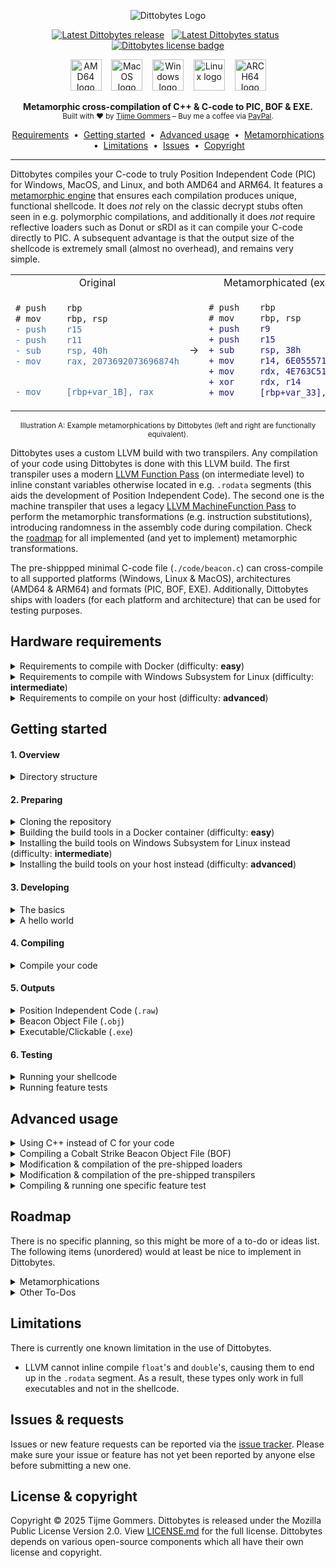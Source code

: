 <p align="center">
    <img src="https://gist.githubusercontent.com/tijme/c77f321c8dacd6d8ce8e0f9e2ab8c719/raw/ee78799b52a91183009476eef62909ab2655abfd/dittobytes.svg" alt="Dittobytes Logo" />
</p>
<p align="center">
    <a href="https://github.com/tijme/dittobytes/releases"><img src="https://img.shields.io/github/v/release/tijme/dittobytes?style=for-the-badge&labelColor=850447&color=ba0745" alt="Latest Dittobytes release" /></a>
    &nbsp;
    <a href="https://github.com/tijme/dittobytes/actions"><img src="https://img.shields.io/github/actions/workflow/status/tijme/dittobytes/validation.yml?style=for-the-badge&labelColor=850447&color=ba0745" alt="Latest Dittobytes status" /></a>
    &nbsp;
    <a href="https://github.com/tijme/dittobytes/blob/master/LICENSE.md"><img src="https://img.shields.io/badge/License-MPL%20V2.0-ba0745?style=for-the-badge&labelColor=850447" alt="Dittobytes license badge" /></a>
</p>
<p align="center">
    <img src="https://gist.githubusercontent.com/tijme/ac043c7360ebcb89ac3be393a152dde0/raw/2f4bfb6f639419b49c9a2e3bfa440fdfd7576949/arch_amd64.svg" alt="AMD64 logo" width="50" height="50" />
    &nbsp;&nbsp;
    <img src="https://gist.githubusercontent.com/tijme/7262f114a2e018e323fd97837525f87d/raw/5e58faa4765f054e86e7c774be06bacb6e630b7b/os_macos.svg" alt="MacOS logo" width="50" height="50" />
    &nbsp;&nbsp;
    <img src="https://gist.githubusercontent.com/tijme/7262f114a2e018e323fd97837525f87d/raw/5e58faa4765f054e86e7c774be06bacb6e630b7b/os_windows.svg" alt="Windows logo" width="50" height="50" />
    &nbsp;&nbsp;
    <img src="https://gist.githubusercontent.com/tijme/7262f114a2e018e323fd97837525f87d/raw/5e58faa4765f054e86e7c774be06bacb6e630b7b/os_linux.svg" alt="Linux logo" width="50" height="50" />
    &nbsp;&nbsp;
    <img src="https://gist.githubusercontent.com/tijme/a5e815ace37e12dc8e36060cc31cee4d/raw/2f6fba67d2d597294de5ccaec48d1325f0c76354/arch_arm64.svg" alt="ARCH64 logo" width="50" height="50" />
</p>
<p align="center">
    <b>Metamorphic cross-compilation of C++ & C-code to PIC, BOF & EXE.</b>
    <br/>
    <sup>Built with ♥ by <a href="https://www.linkedin.com/in/tijme/">Tijme Gommers</a> – Buy me a coffee via <a href="https://www.paypal.me/tijmegommers">PayPal</a>.</sup>
    <br/>
</p>
<p align="center">
    <a href="#hardware-requirements">Requirements</a>
    &nbsp;•&nbsp;
    <a href="#getting-started">Getting started</a>
    &nbsp;•&nbsp;
    <a href="#advanced-usage">Advanced usage</a>
    &nbsp;•&nbsp;
    <a href="#roadmap">Metamorphications</a>
    &nbsp;•&nbsp;
    <a href="#limitations">Limitations</a>
    &nbsp;•&nbsp;
    <a href="#issues--requests">Issues</a>
    &nbsp;•&nbsp;
    <a href="#license--copyright">Copyright</a>
</p>
<hr>

Dittobytes compiles your C-code to truly Position Independent Code (PIC) for Windows, MacOS, and Linux, and both AMD64 and ARM64. It features a [metamorphic engine](https://en.wikipedia.org/wiki/Metamorphic_code) that ensures each compilation produces unique, functional shellcode. It does *not* rely on the classic decrypt stubs often seen in e.g. polymorphic compilations, and additionally it does *not* require reflective loaders such as Donut or sRDI as it can compile your C-code directly to PIC. A subsequent advantage is that the output size of the shellcode is extremely small (almost no overhead), and remains very simple.

<table align=center>
    <tr>
        <td align=center>Original</td>
        <td align=center></td>
        <td align=center>Metamorphicated (example)</td>
    </tr>
    <tr>
        <td>

```diff
# push    rbp
# mov     rbp, rsp
- push    r15
- push    r11
- sub     rsp, 40h
- mov     rax, 2073692073696874h


- mov     [rbp+var_1B], rax
```

</td>
<td align=center>→</td>
<td>
        
```diff
# push    rbp
# mov     rbp, rsp
+ push    r9
+ push    r15
+ sub     rsp, 38h
+ mov     r14, 6E055571BF8F0D8Eh
+ mov     rdx, 4E763C51CCE665FAh
+ xor     rdx, r14
+ mov     [rbp+var_33], rdx
```

</td>
</tr>
</table>
<p align=center><sup>Illustration A: Example metamorphications by Dittobytes (left and right are functionally equivalent).</sup></p>

<p>
    Dittobytes uses a custom LLVM build with two transpilers. Any compilation of your code using Dittobytes is done with this LLVM build. The first transpiler uses a modern <a href="https://llvm.org/docs/WritingAnLLVMNewPMPass.html">LLVM Function Pass</a> (on intermediate level) to inline constant variables otherwise located in e.g. <code>.rodata</code> segments (this aids the development of Position Independent Code). The second one is the machine transpiler that uses a legacy <a href="https://llvm.org/docs/WritingAnLLVMPass.html#the-machinefunctionpass-class">LLVM MachineFunction Pass</a> to perform the metamorphic transformations (e.g. instruction substitutions), introducing randomness in the assembly code during compilation. Check the <a href="#roadmap">roadmap</a> for all implemented (and yet to implement) metamorphic transformations.
</p>

The pre-shippped minimal C-code file (`./code/beacon.c`) can cross-compile to all supported platforms (Windows, Linux & MacOS), architectures (AMD64 & ARM64) and formats (PIC, BOF, EXE). Additionally, Dittobytes ships with loaders (for each platform and architecture) that can be used for testing purposes.

## Hardware requirements

<details>
    <summary>Requirements to compile with Docker (difficulty: <strong>easy</strong>)</summary>
    <hr>
    <p>
        You can <a href="#4-compiling">easily compile</a> <code>./code/beacon.c</code> via Docker, using the provided <code>Dockerfile</code>. However, this <code>Dockerfile</code> builds a custom version of <a href="https://github.com/tijme/forked-dittobytes-llvm-project/tree/release/18.x">LLVM</a> from source, which requires quite some memory and disk space to be allocated by Docker. The build takes around 2.5 hours. I got it to work with the following Docker resource configuration.
        <blockquote>⚠️ If Docker cannot allocate enough resources, the build might fail with an error like <code>ResourceExhausted: cannot allocate memory</code>.</blockquote>
        <ul>
            <li>Set CPU limit to: <code>8</code>.</li>
            <li>Set memory limit to: <code>10 GB</code>.</li>
            <li>Set swap to: <code>2 GB</code>.</li>
            <li>Set disk usage limit: <code>1 TB</code> (though this can likely be much lower).</li>
        </ul>
    </p>
    <hr>
</details>

<details>
    <summary>Requirements to compile with Windows Subsystem for Linux (difficulty: <strong>intermediate</strong>)</summary>
    <hr>
    <p>
        You can <a href="#4-compiling">compile</a> <code>./code/beacon.c</code> via Windows Subsystem for Linux (WSL). However, as you would need to build a custom version of <a href="https://github.com/tijme/forked-dittobytes-llvm-project/tree/release/18.x">LLVM</a> from source, quite some memory and disk space is required. The build takes around 2.5 hours. I got it to work with the following resources.
        <ul>
            <li>CPU cores: <code>8</code>.</li>
            <li>Memory: <code>10 GB</code>.</li>
            <li>Disk space: <code>1 TB</code> (though this can likely be much lower).</li>
        </ul>
    </p>
    <hr>
</details>

<details>
    <summary>Requirements to compile on your host (difficulty: <strong>advanced</strong>)</summary>
    <hr>
    <p>
        You can <a href="#4-compiling">compile</a> <code>./code/beacon.c</code> on your Linux host as well. However, as you would need to build a custom version of <a href="https://github.com/tijme/forked-dittobytes-llvm-project/tree/release/18.x">LLVM</a> from source, quite some memory and disk space is required. The build takes around 2.5 hours. I got it to work with the following resources.
        <ul>
            <li>CPU cores: <code>8</code>.</li>
            <li>Memory: <code>10 GB</code>.</li>
            <li>Disk space: <code>1 TB</code> (though this can likely be much lower).</li>
        </ul>
    </p>
    <hr>
</details>

## Getting started

#### 1. Overview

<details>
    <summary>Directory structure</summary>
    <hr>

    dittobytes/
    ├── code/                               # Your C-code that will compile to shellcode.
    │   ├── beacon.c                        # Example file that you can compile using Dittobytes.
    ├── build/                              # Build dir containing loaders and your shellcodes.
    │   ├── beacon-[platform]-[arch].raw    # Your C-code compiled to raw shellcode (.text segment only).
    │   ├── beacon-[platform]-[arch].obj    # Your C-code compiled to BOF/COFF format.
    │   ├── beacon-[platform]-[arch].exe    # Your C-code compiled to executable format.
    │   ├── loader-[platform]-[arch]        # Pre-built raw shellcode loaders for testing purposes.
    │   └── ...
    └── ditto/                              # Internal files supporting the Dittobytes project.
        ├── loaders/                        # Simple shellcode loaders for testing purposes (pre-built).
        │   └── [platform]/
        │       ├── src/
        │       │   └── main.c
        │       └── lib/
        │           └── ...
        ├── scripts/                        # Helper scripts used by the makefile(s).
        │   ├── extract-text-segment.py
        │   └── ...
        ├── tests/                          # C-code files used for feature testing.
        │   ├── [feature-test].c
        │   └── ...
        └── transpilers/                    # The LLVM plugins that act as metamorphic engine.
            ├── intermediate/
            │   └── src/
            │       ├── IntermediateTranspiler.cpp
            │       └── ...
            └── machine/
                └── src/
                    ├── MachineTranspiler.cpp
                    └── ...

<hr>
</details>

#### 2. Preparing

<details>
    <summary>Cloning the repository</summary>
    <hr>
    <ul>
        <li>Clone this repository using Git:<br><pre><code>git clone https://github.com/tijme/dittobytes.git</code></pre></li>
        <li>Manually <a href="https://github.com/tijme/dittobytes/blob/master/.github/laughing.gif">review</a> the code so you know what you're compiling and running.</li>
        <li>Finally, move into the project directory and start developing:<br><pre><code>cd ./dittobytes/</code></pre></li>
    </ul>
    <hr>
</details>

<details>
    <summary>Building the build tools in a Docker container (difficulty: <strong>easy</strong>)</summary>
    <hr>
    <p>
        The easiest way to use Dittobytes is via Docker. For this, you need to build a Docker image using the provided <code>Dockerfile</code>.
        <br>
        <ul>
            <li>Build the Docker image:<br><pre><code>docker buildx build -t dittobytes .</code></pre></li>
            <li>Building the image will take around 2.5 hours as LLVM needs to be built from source.</li>
        </ul>
    </p>
    <hr>
</details>

<details>
    <summary>Installing the build tools on Windows Subsystem for Linux instead (difficulty: <strong>intermediate</strong>)</summary>
    <hr>
    <p>
        If you are on Windows, a more performant option to build the build tools is to use Windows Subsystem for Linux (WSL). However, in contrast to Docker, the installation of the build tools is a manual process.
        <br>
        <ul>
            <li>First of all, run a WSL Debian container:<br><pre><code>wsl -d Debian</code></pre></li>
        </ul>
        <p>
            Custom versions of Clang and LLVM are eventually used to cross-compile your code, the loaders and the transpilers. Performing this compilation in WSL requires you to configure your WSL the same way as the Docker container is configured. Take a look at the <a href="https://github.com/tijme/dittobytes/blob/master/Dockerfile">Dockerfile</a> or <a href="https://github.com/tijme/dittobytes/blob/master/.github/workflows/validation.yml">GitHub Workflow</a> for reference. Follow the exact same steps as in one of those files. For now, there is no further documentation on setting up the environment in WSL.
        </p>
    </p>
    <hr>
</details>

<details>
    <summary>Installing the build tools on your host instead (difficulty: <strong>advanced</strong>)</summary>
    <hr>
    <p>
        Custom versions of Clang and LLVM are used to cross-compile your code, the loaders and the transpilers. If you want to perform this compilation on your host machine, configure your host the same way as the Docker container is configured. Take a look at the <a href="https://github.com/tijme/dittobytes/blob/master/Dockerfile">Dockerfile</a> or <a href="https://github.com/tijme/dittobytes/blob/master/.github/workflows/validation.yml">GitHub Workflow</a> for reference. Follow the exact same steps as in one of those files. For now, there is no further documentation on setting up the environment on your host machine.
    </p>
    <hr>
</details>

#### 3. Developing

<details>
    <summary>The basics</summary>
    <hr>
    <p>
        You can modify <code>./code/beacon.c</code> however you like. Just keep the following in mind:
        <br>
        <ul>
            <li>The first function in your code must be named <code>EntryFunction</code>.</li>
            <li><code>EntryFunction</code> must literally (in order) be the first function in your code.</li>
            <li>You cannot use global variables (PIC limitation).</li>
            <li>You cannot use any data from other segments (PIC limitation).</li>
            <li>You must resolve any API function you want to use by yourself (PIC limitation).</li>
        </ul>
    </p>
    <p>
        The following example may give you some guidance. It simulates global variables by using a context struct that you would need to pass to any function you call. It initializes a string by using a <code>char[]</code> array. It calls another function by defining its definition first (as the other function needs to be defined before you can call it, but it cannot be the first function in your code).
    </p>
    <p>
        <a href="https://github.com/tijme/dittobytes/blob/feature/transform-stack-mov-immediate/code/examples/example-basics/example-basics.c">Example 'The Basics'</a>
    </p>
    <hr>
</details>

<details>
    <summary>A hello world</summary>
    <hr>
    <p>
        A hello world requires printing to the console, thus requiring an OS API call to e.g. <code>puts</code>. This is OS specific. For example, for Windows it would require loading <code>KERNEL32.dll</code>, ultimately resolving <code>LoadLibraryA</code> and <code>GetProcAddress</code>. With these two functions resolved, you can then load any function address, such as the address of <code>puts</code>.
    </p>
    <p>
        An example would become quite large, thus for now I'd like to forward you to <a href="https://github.com/tijme/dittobytes/blob/master/code/examples/example-calc/example-calc.c">this</a> example file. It is a Position Independent Code (PIC) for Windows AMD64 which pops a calculator as example.
    </p>
    <hr>
</details>

#### 4. Compiling

<details>
    <summary>Compile your code</summary>
    <hr>
    <ul>
        <li>If using Docker, run a Dittobytes container:<br><code>docker run --rm -v ".:/tmp/workdir" -it dittobytes</code></li>
        <li>Compile your code:<br><code>make</code></li>
    </ul>
    <hr>
</details>

#### 5. Outputs

<details>
    <summary>Position Independent Code (<code>.raw</code>)</summary>
    <hr>
    <p>Dittobytes was originally designed to output Truly Position Independent Code (PIC). Simply put, PIC consists of the executable assembly instructions from the <code>.text</code> segment of an executable binary, without any reference to other segments or absolute memory addresses.</p>
    <p>Dittobytes generates <code>.raw</code> files for Windows, Linux and MacOS (and both AMD64 and ARM64).</p>
    <hr>
</details>

<details>
    <summary>Beacon Object File (<code>.obj</code>)</summary>
    <hr>
    <p>In the process of creating Position Independent Code, Dittobytes creates an <code>.obj</code> file (COFF/ELF format). This file is later used to extract the <code>.text</code> segment (<code>.raw</code>) from, or create the executable format (<code>.exe</code>) with. However, the <code>.obj</code> file itself can be used as Cobalt Strike (or any other C&C framework) Beacon Object File (BOF) as well.</p>
    <p>Dittobytes generates <code>.obj</code> files for Windows, Linux and MacOS (and both AMD64 and ARM64).</p>
    <hr>
</details>

<details>
    <summary>Executable/Clickable (<code>.exe</code>)</summary>
    <hr>
    <p>Dittobytes uses the generated Position Independent Code (PIC) in the <code>.obj</code> file to eventually generate an executable/clickable file format (<code>.exe</code>). This means that all executables generated by Dittobytes solely contain Position Independent Code (PIC). For example, constants are inlined instead of stored in the <code>.rodata</code> segment.</p>
    <p>Dittobytes generates <code>.exe</code> files for Windows, Linux and MacOS (and both AMD64 and ARM64).</p>
    <hr>
</details>

#### 6. Testing

<details>
    <summary>Running your shellcode</summary>
    <hr>
    <ul>
        <li>
            Run and test your shellcode using the pre-shipped shellcode loader:
            <br>
            <code>./build/loader-[os]-[arch].[ext] ./build/beacon-[os]-[arch].raw</code>
        </li>
    </ul>
    <hr>
</details>

<details>
    <summary>Running feature tests</summary>
    <hr>
    <p>
        Dittobytes comes pre-shipped with feature tests. A feature test is similar to a unit test, but tests from a large feature perspective, instead of a specific code unit perspective. Currently, you can only run feature tests for shellcodes that are compiled for the platform you are running the tests on. For example, in the Docker container only the Linux shellcode would be tested & verified.
        <br>
        <ul>
            <li>If using Docker, run a Dittobytes container:<br><code>docker run --rm -v ".:/tmp/workdir" -it dittobytes</code></li>
            <li>Build the tests:<br><code>make test-suite-build</code></li>
            <li>Run the tests:<br><code>make test-suite-test</code></li>
        </ul>
    </p>
    <hr>
</details>

## Advanced usage

<details>
    <summary>Using C++ instead of C for your code</summary>
    <hr>
    <p>
        You can easily utilize functionality of C++ by renaming your code file from <code>./code/beacon.c</code> to <code>./code/beacon.cpp</code>. Just make sure to prepend the <code>EntryFunction</code> in the file with <code>extern "C"</code>. Also ensure that the <code>SOURCE_PATH</code> option in the <code>makefile</code> points to the new filename. Do note that you <b>cannot</b> use functionality from external libraries such as <code>libstdc++</code> or <code>libc++</code>. This means you <b>cannot</b> make use of e.g. <code>std::string</code> ⚠️.
    </p>
    <p>Compiling C++ code in Dittobytes works exactly the same as compiling regular C-code.</p>
    <ul>
        <li>If using Docker, run a Dittobytes container:<br><code>docker run --rm -v ".:/tmp/workdir" -it dittobytes</code></li>
        <li>Then compile your code:<br><code>make</code></li>
    </ul>
    <hr>
</details>

<details>
    <summary>Compiling a Cobalt Strike Beacon Object File (BOF)</summary>
    <hr>
    <p>
        To compile a Beacon Object File (BOF) for Cobalt Strike or any other Command & Control framework, copy <code>./code/examples/example-bof/example-bof.c</code> to <code>./code/beacon.c</code>. Then adjust the source code to your needs.
    </p>
    <p>Remember to solely compile to the <code>BOF/COFF</code> format using the <code>make</code> command (see below example) ⚠️.</p>
    <ul>
        <li>If using Docker, run a Dittobytes container:<br><code>docker run --rm -v ".:/tmp/workdir" -it dittobytes</code></li>
        <li>Then compile your code:<br><code>make beacon-bof-win-amd64</code></li>
    </ul>
    <hr>
</details>

<details>
    <summary>Modification & compilation of the pre-shipped loaders</summary>
    <hr>
    <p>
        You can modify the pre-shipped loaders by editing the code in <code>./ditto/loaders/[platform]/src/main.c</code>, after which you can compile them using the following commands in the root of the Dittobytes project:
        <br>
        <ul>
            <li>If using Docker, run a Dittobytes container:<br><code>docker run --rm -v ".:/tmp/workdir" -it dittobytes</code></li>
            <li>Compile the loaders:<br><code>make ditto-loaders</code></li>
        </ul>
    </p>
    <hr>
</details>

<details>
    <summary>Modification & compilation of the pre-shipped transpilers</summary>
    <hr>
    <p>
        You can modify the pre-shipped transpiler(s) by editing the code in <code>./ditto/transpilers/[type]/src/[type].cpp</code>, after which you can compile them using the following commands in the root of the Dittobytes project:
        <br>
        <ul>
            <li>If using Docker, run a Dittobytes container:<br><code>docker run --rm -v ".:/tmp/workdir" -it dittobytes</code></li>
            <li>Compile the transpilers:<br><code>make ditto-transpilers</code></li>
        </ul>
        Dittobytes ships with two transpilers. The first one is the intermediate transpiler that uses a modern <a href="https://llvm.org/docs/WritingAnLLVMNewPMPass.html">LLVM Function Pass</a> to inline constant variables otherwise located in <code>.rodata</code> segments. The second one is the machine transpiler that uses a legacy <a href="https://llvm.org/docs/WritingAnLLVMPass.html#the-machinefunctionpass-class">LLVM MachineFunction Pass</a> to perform the metamorphism.
    </p>
    <hr>
</details>

<details>
    <summary>Compiling & running one specific feature test</summary>
    <hr>
    <p>
        The test-suite commands in the makefile usually compile and test all feature tests (cross-os and cross-architecture). If you want to test just one specific feature test, or if you want to to test build artifacts for a specific os or architecture, use the commands below. You can adjust the <code>TEST_*</code> arguments to your needs.
        <br>
        <ul>
            <li>If using Docker, run a Dittobytes container:<br><code>docker run --rm -v ".:/tmp/workdir" -it dittobytes</code></li>
            <li>Build the test(s):<br><code>make TEST_OS=win TEST_ARCH=arm64 TEST_SOURCE_PATH=./ditto/tests/all/all/3_metamorphication_010_transform_nullifications.c TEST_METAMORPHICATION=transform_nullifications test-suite-build</code></li>
            <li>Run the test(s):<br><code>make TEST_OS=win TEST_ARCH=arm64 TEST_SOURCE_PATH=./ditto/tests/all/all/3_metamorphication_010_transform_nullifications.c TEST_METAMORPHICATION=transform_nullifications test-suite-test</code></li>
        </ul>
        The above example would build the feature test <code>3_metamorphication_010_transform_nullifications.c</code> for Windows ARM64. This may result in many build artifacts (<code>[amount of feature tests] × [amount of os's] × [amount of arch's] × [amount of metamorphications]</code>), in this case 1 (<code>1 × 1 × 1 × 1</code>). The second command verifies the build artifacts based on the <code>@verify</code> statements in the feature test source code file(s).
    </p>
    <hr>
</details>

## Roadmap

There is no specific planning, so this might be more of a to-do or ideas list. The following items (unordered) would at least be nice to implement in Dittobytes.

<details>
    <summary>Metamorphications</summary>
    <hr>
    <ul>
        <li>
            ✅ <b>RandomizeRegisterAllocation</b>: Randomizes the allocation order of CPU registers.
            <br/>
            <sup>Implemented in <a href="https://github.com/tijme/dittobytes/releases/tag/release-1.0.0">release 1.0.0</a>.</sup>
            <table>
                <tr>
                    <td align=center>Original</td>
                    <td></td>
                    <td align=center>Metamorphicated (example)</td>
                </tr>
                <tr>
                    <td>

```diff
- mov     r15, 4BC202D525C93492h
- mov     r10, 6BB16BF556A05CE6h
- xor     r10, r15
- mov     [rbp+var_2B], r10
- mov     r9, 3081F61A6A1776DDh
- mov     r11, 44EF9F7B066756BCh
```

</td>
<td align=center>→</td>
<td>

```diff
+ mov     r13, 4BC202D525C93492h
+ mov     r14, 6BB16BF556A05CE6h
+ xor     r14, r13
+ mov     [rbp+var_2B], r14
+ mov     r10, 3081F61A6A1776DDh
+ mov     r9, 44EF9F7B066756BCh
```

</td>
                </tr>
            </table>
        </li>
        <li>
            ✅ <b>TransformRegMovImmediates</b>: Substitutes instructions that move an immediate value to a register in various ways.
            <br/>
            <sup>Implemented in <a href="https://github.com/tijme/dittobytes/releases/tag/release-1.0.0">release 1.0.0</a>.</sup>
            <table>
                <tr>
                    <td align=center>Original</td>
                    <td></td>
                    <td align=center>Metamorphicated (example)</td>
                </tr>
                <tr>
                    <td>

```diff
- mov     rcx, 2073692073696874
```

</td>
<td align=center>→</td>
<td>

```diff
+ mov     rax, 4BC202D525C93492h
+ mov     rcx, 6BB16BF556A05CE6h
+ xor     rcx, rax
```

</td>
                </tr>
            </table>
        </li>
        <li>
            ✅ <b>TransformStackMovImmediates</b>: Substitutes instructions that move an immediate value to the stack in various ways.
            <br/>
            <sup>Implemented in <a href="https://github.com/tijme/dittobytes/releases/tag/release-1.0.9">release 1.0.9</a>.</sup>
            <table>
                <tr>
                    <td align=center>Original</td>
                    <td></td>
                    <td align=center>Metamorphicated (example)</td>
                </tr>
                <tr>
                    <td>

```diff
- mov     [rbp+var_8], 0FFFFFFFFFFFFFFFFh
```

</td>
<td align=center>→</td>
<td>

```diff
+ mov     rax, 0D3F57F4h
+ mov     [rbp+var_8], 0FFFFFFFFF2C0A80Bh
+ xor     [rbp+var_8], rax
```

</td>
                </tr>
            </table>
        </li>
        <li>
            ✅ <b>TransformNullifications</b>: Substitutes various instructions that nullify a register.
            <br/>
            <sup>Implemented in <a href="https://github.com/tijme/dittobytes/releases/tag/release-1.0.2">release 1.0.2</a>.</sup>
            <table>
                <tr>
                    <td align=center>Original</td>
                    <td></td>
                    <td align=center>Metamorphicated (example)</td>
                </tr>
                <tr>
                    <td>

```diff
- xor reg, reg
```

</td>
<td align=center>→</td>
<td>

```diff
+ mov reg, 0
```

</td>
                </tr>
            </table>
        </li>
        <li>
            ✅ <b>RandomizeFrameInsertions</b>: Randomizes the function prologue/epilogue insertion.
            <br/>
            <sup>Implemented in <a href="https://github.com/tijme/dittobytes/releases/tag/release-1.0.5">release 1.0.5</a>.</sup>
            <table>
                <tr>
                    <td align=center>Original</td>
                    <td></td>
                    <td align=center>Metamorphicated (example)</td>
                </tr>
                <tr>
                    <td>

```diff
# sub_0
# push    rbp
# mov     rbp, rsp
- push    r11
- push    r15
```

</td>
<td align=center>→</td>
<td>

```diff
# sub_0
# push    rbp
# mov     rbp, rsp
+ push    r15
+ push    r14
```

</td>
                </tr>
            </table>
        </li>
        <li>
            ⏳ Swap simple math (e.g., <code>`sub [reg], imm`</code> → <code>`add [reg], -imm`</code>).
            <br/>
            <sup>Yet to implement.</sup>
        </li>
        <li>
            ⏳ Instruction substitution (e.g., <code>`mov [mem], imm`</code> → <code>`push imm; pop [mem]`</code>)
            <br/>
            <sup>Yet to implement.</sup>
        </li>
        <li>
            ⏳ Insertion of fake basic blocks based on assembly from trusted software.
            <br/>
            <sup>Yet to implement.</sup>
        </li>
    </ul>
    <hr>
</details>

<details>
    <summary>Other To-Dos</summary>
    <hr>
    <ul>
        <li>
            ✅ Implement a more complex and larger feature test to verify correctness of compiled shellcode.
            <br/>
            <sup>Implemented in <a href="https://github.com/tijme/dittobytes/releases/tag/release-1.0.1">release 1.0.1</a>.
        </li>
        <li>
            ✅ Test & report Levenshtein distance of different shellcode compilations.
            <br/>
            <sup>Implemented in <a href="https://github.com/tijme/dittobytes/releases/tag/release-1.0.4">release 1.0.4</a>.
        </li>
        <li>
            ⏳ Generate regular executable files alongside the already compiled shellcodes.
            <br/>
            <sup>Yet to implement.</sup>
        </li>
    </ul>
    <hr>
</details>

## Limitations

There is currently one known limitation in the use of Dittobytes.

* LLVM cannot inline compile `float`'s and `double`'s, causing them to end up in the `.rodata` segment. As a result, these types only work in full executables and not in the shellcode.

## Issues & requests

Issues or new feature requests can be reported via the [issue tracker](https://github.com/tijme/dittobytes/issues). Please make sure your issue or feature has not yet been reported by anyone else before submitting a new one.

## License & copyright

Copyright &copy; 2025 Tijme Gommers. Dittobytes is released under the Mozilla Public License Version 2.0. View [LICENSE.md](https://github.com/tijme/dittobytes/blob/master/LICENSE.md) for the full license. Dittobytes depends on various open-source components which all have their own license and copyright.
